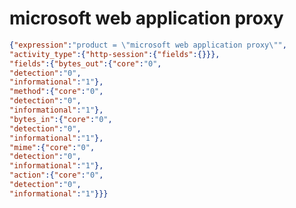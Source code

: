 microsoft web application proxy
===============================

```JSON
{"expression":"product = \"microsoft web application proxy\"",
"activity_type":{"http-session":{"fields":{}}},
"fields":{"bytes_out":{"core":"0",
"detection":"0",
"informational":"1"},
"method":{"core":"0",
"detection":"0",
"informational":"1"},
"bytes_in":{"core":"0",
"detection":"0",
"informational":"1"},
"mime":{"core":"0",
"detection":"0",
"informational":"1"},
"action":{"core":"0",
"detection":"0",
"informational":"1"}}}
```